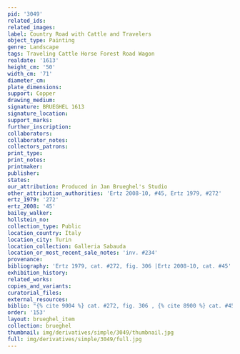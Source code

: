 ```yaml
---
pid: '3049'
related_ids: 
related_images: 
label: Country Road with Cattle and Travelers
object_type: Painting
genre: Landscape
tags: Traveling Cattle Horse Forest Road Wagon
realdate: '1613'
height_cm: '50'
width_cm: '71'
diameter_cm: 
plate_dimensions: 
support: Copper
drawing_medium: 
signature: BRUEGHEL 1613
signature_location: 
support_marks: 
further_inscription: 
collaborators: 
collaborator_notes: 
collectors_patrons: 
print_type: 
print_notes: 
printmaker: 
publisher: 
states: 
our_attribution: Produced in Jan Brueghel's Studio
other_attribution_authorities: 'Ertz 2008-10, #45, Ertz 1979, #272'
ertz_1979: '272'
ertz_2008: '45'
bailey_walker: 
hollstein_no: 
collection_type: Public
location_country: Italy
location_city: Turin
location_collection: Galleria Sabauda
location_or_most_recent_sale_notes: 'inv. #234'
provenance: 
bibliography: 'Ertz 1979, cat. #272, fig. 306 |Ertz 2008-10, cat. #45'
exhibition_history: 
related_works: 
copies_and_variants: 
curatorial_files: 
external_resources: 
biblio: "{% cite 9004 %} cat. #272, fig. 306 , {% cite 8900 %} cat. #45"
order: '153'
layout: brueghel_item
collection: brueghel
thumbnail: img/derivatives/simple/3049/thumbnail.jpg
full: img/derivatives/simple/3049/full.jpg
---
```

